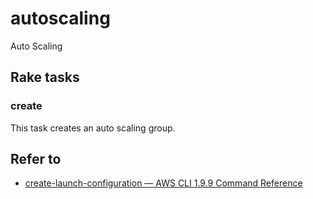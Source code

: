 # autoscaling

Auto Scaling

## Rake tasks

### create

This task creates an auto scaling group.

## Refer to

* [create-launch-configuration — AWS CLI 1.9.9 Command Reference](http://docs.aws.amazon.com/cli/latest/reference/autoscaling/create-launch-configuration.html)
